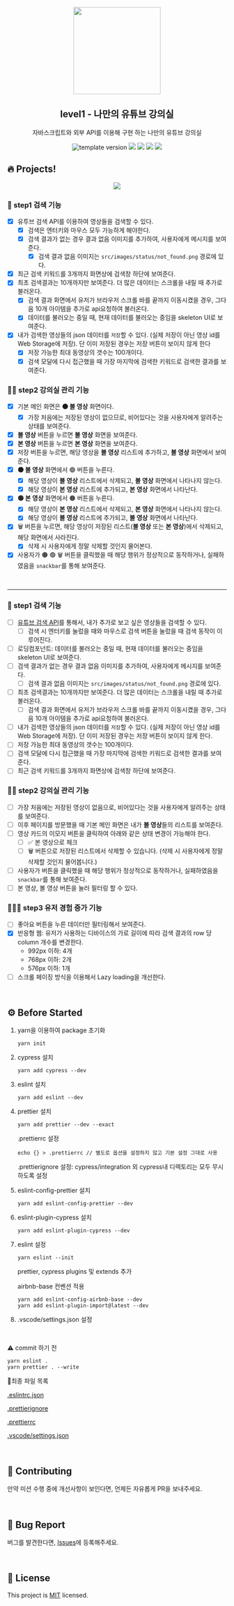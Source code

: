 <p align="middle" >
  <img width="200px;" src="./src/images/readme/laptop_with_youtube_logo.png"/>
</p>
<h2 align="middle">level1 - 나만의 유튜브 강의실</h2>
<p align="middle">자바스크립트와 외부 API를 이용해 구현 하는 나만의 유튜브 강의실</p>
<p align="middle">
  <img src="https://img.shields.io/badge/version-1.0.0-blue?style=flat-square" alt="template version"/>
  <img src="https://img.shields.io/badge/language-html-red.svg?style=flat-square"/>
  <img src="https://img.shields.io/badge/language-css-blue.svg?style=flat-square"/>
  <img src="https://img.shields.io/badge/language-js-yellow.svg?style=flat-square"/>
  <a href="https://github.com/daybrush/moveable/blob/master/LICENSE" target="_blank">
    <img src="https://img.shields.io/github/license/daybrush/moveable.svg?style=flat-square&label=license&color=08CE5D"/>
  </a>
</p>

## 🔥 Projects!

<p align="middle">
  <img src="./src/images/readme/youtube_classroom_preview.png">
</p>

### 🎯 step1 검색 기능

- [x] 유투브 검색 API를 이용하여 영상들을 검색할 수 있다.
  - [x] 검색은 엔터키와 마우스 모두 가능하게 해야한다.
  - [x] 검색 결과가 없는 경우 결과 없음 이미지를 추가하여, 사용자에게 메시지를 보여준다.
    - [x] 검색 결과 없음 이미지는 `src/images/status/not_found.png` 경로에 있다.
- [x] 최근 검색 키워드를 3개까지 화면상에 검색창 하단에 보여준다.
- [x] 최초 검색결과는 10개까지만 보여준다. 더 많은 데이터는 스크롤을 내릴 때 추가로 불러온다.
  - [x] 검색 결과 화면에서 유저가 브라우저 스크롤 바를 끝까지 이동시켰을 경우, 그다음 10개 아이템을 추가로 api요청하여 불러온다.
  - [x] 데이터를 불러오는 중일 때, 현재 데이터를 불러오는 중임을 skeleton UI로 보여준다.
- [x] 내가 검색한 영상들의 json 데이터를 `저장`할 수 있다. (실제 저장이 아닌 영상 id를 Web Storage에 저장). 단 이미 저장된 경우는 저장 버튼이 보이지 않게 한다
  - [x] 저장 가능한 최대 동영상의 갯수는 100개이다.
  - [x] 검색 모달에 다시 접근했을 때 가장 마지막에 검색한 키워드로 검색한 결과를 보여준다.

### 🎯🎯 step2 강의실 관리 기능

- [x] 기본 메인 화면은 **🟠 볼 영상** 화면이다.
  - [x] 가장 처음에는 저장된 영상이 없으므로, 비어있다는 것을 사용자에게 알려주는 상태를 보여준다.
- [x] **볼 영상** 버튼을 누르면 **볼 영상** 화면을 보여준다.
- [x] **본 영상** 버튼을 누르면 **본 영상** 화면을 보여준다.
- [x] 저장 버튼을 누르면, 해당 영상을 **볼 영상** 리스트에 추가하고, **볼 영상** 화면에서 보여준다.
- [x] **🟠 볼 영상** 화면에서 🟢 버튼을 누른다.
  - [x] 해당 영상이 **볼 영상** 리스트에서 삭제되고, **볼 영상** 화면에서 나타나지 않는다.
  - [x] 해당 영상이 **본 영상** 리스트에 추가되고, **본 영상** 화면에서 나타난다.
- [x] **🟢 본 영상** 화면에서 🟠 버튼을 누른다.
  - [x] 해당 영상이 **본 영상** 리스트에서 삭제되고, **본 영상** 화면에서 나타나지 않는다.
  - [x] 해당 영상이 **볼 영상** 리스트에 추가되고, **볼 영상** 화면에서 나타난다.
- [x] 🗑️ 버튼을 누르면, 해당 영상이 저장된 리스트(**볼 영상** 또는 **본 영상**)에서 삭제되고, 해당 화면에서 사라진다.
  - [x] 삭제 시 사용자에게 정말 삭제할 것인지 물어본다.
- [x] 사용자가 🟠 🟢 🗑️ 버튼을 클릭했을 때 해당 행위가 정상적으로 동작하거나, 실패하였음을 `snackbar`를 통해 보여준다.

<br>

---

### 🎯 step1 검색 기능

- [ ] [유튜브 검색 API](https://developers.google.com/youtube/v3/getting-started?hl=ko)를 통해서, 내가 추가로 보고 싶은 영상들을 검색할 수 있다.
  - [ ] 검색 시 엔터키를 눌렀을 때와 마우스로 검색 버튼을 눌렀을 때 검색 동작이 이루어진다.
- [ ] 로딩컴포넌트: 데이터를 불러오는 중일 때, 현재 데이터를 불러오는 중임을 skeleton UI로 보여준다.
- [ ] 검색 결과가 없는 경우 결과 없음 이미지를 추가하여, 사용자에게 메시지를 보여준다.
  - [ ] 검색 결과 없음 이미지는 `src/images/status/not_found.png` 경로에 있다.
- [ ] 최초 검색결과는 10개까지만 보여준다. 더 많은 데이터는 스크롤을 내릴 때 추가로 불러온다.
  - [ ] 검색 결과 화면에서 유저가 브라우저 스크롤 바를 끝까지 이동시켰을 경우, 그다음 10개 아이템을 추가로 api요청하여 불러온다.
- [ ] 내가 검색한 영상들의 json 데이터를 `저장`할 수 있다. (실제 저장이 아닌 영상 id를 Web Storage에 저장). 단 이미 저장된 경우는 저장 버튼이 보이지 않게 한다.
- [ ] 저장 가능한 최대 동영상의 갯수는 100개이다.
- [ ] 검색 모달에 다시 접근했을 때 가장 마지막에 검색한 키워드로 검색한 결과를 보여준다.
- [ ] 최근 검색 키워드를 3개까지 화면상에 검색창 하단에 보여준다.

### 🎯🎯 step2 강의실 관리 기능

- [ ] 가장 처음에는 저장된 영상이 없음으로, 비어있다는 것을 사용자에게 알려주는 상태를 보여준다.
- [ ] 이후 페이지를 방문했을 때 기본 메인 화면은 내가 **볼 영상**들의 리스트를 보여준다.
- [ ] 영상 카드의 이모지 버튼을 클릭하여 아래와 같은 상태 변경이 가능해야 한다.
  - [ ] ✅ 본 영상으로 체크
  - [ ] 🗑️ 버튼으로 저장된 리스트에서 삭제할 수 있습니다. (삭제 시 사용자에게 정말 삭제할 것인지 물어봅니다.)
- [ ] 사용자가 버튼을 클릭했을 때 해당 행위가 정상적으로 동작하거나, 실패하였음을 `snackbar`를 통해 보여준다.
- [ ] 본 영상, 볼 영상 버튼을 눌러 필터링 할 수 있다.

### 🎯🎯🎯 step3 유저 경험 증가 기능

- [ ] 좋아요 버튼을 누른 데이터만 필터링해서 보여준다.
- [x] 반응형 웹: 유저가 사용하는 디바이스의 가로 길이에 따라 검색 결과의 row 당 column 개수를 변경한다.
  - 992px 이하: 4개
  - 768px 이하: 2개
  - 576px 이하: 1개
- [ ] 스크롤 페이징 방식을 이용해서 Lazy loading을 개선한다.

<br>

## ⚙️ Before Started

1. yarn을 이용하여 package 초기화

   ```shell
   yarn init
   ```

2. cypress 설치

   ```shell
   yarn add cypress --dev
   ```

3. eslint 설치

   ```shell
   yarn add eslint --dev
   ```

4. prettier 설치

   ```shell
   yarn add prettier --dev --exact
   ```

   .prettierrc 설정

   ```shell
   echo {} > .prettierrc // 별도로 옵션을 설정하지 않고 기본 설정 그대로 사용
   ```

   .prettierignore 설정: cypress/integration 외 cypress내 디렉토리는 모두 무시하도록 설정

5. eslint-config-prettier 설치

   ```shell
   yarn add eslint-config-prettier --dev
   ```

6. eslint-plugin-cypress 설치

   ```shell
   yarn add eslint-plugin-cypress --dev
   ```

7. eslint 설정

   ```shell
   yarn eslint --init
   ```

   prettier, cypress plugins 및 extends 추가

   airbnb-base 컨벤션 적용

   ```shell
   yarn add eslint-config-airbnb-base --dev
   yarn add eslint-plugin-import@latest --dev
   ```

8. .vscode/settings.json 설정

<br>

⚠️ commit 하기 전

```shell
yarn eslint .
yarn prettier . --write
```

🌷최종 파일 목록

[.eslintrc.json](./.eslintrc.json)

[.prettierignore](./.prettierignore)

[.prettierrc](./.prettierrc)

[.vscode/settings.json](./.vscode/settings.json)

<br>

## 👏 Contributing

만약 미션 수행 중에 개선사항이 보인다면, 언제든 자유롭게 PR을 보내주세요.

<br>

## 🐞 Bug Report

버그를 발견한다면, [Issues](https://github.com/woowacourse/javascript-youtube-classroom/issues)에 등록해주세요.

<br>

## 📝 License

This project is [MIT](https://github.com/woowacourse/javascript-youtube-classroom/blob/main/LICENSE) licensed.
